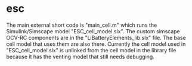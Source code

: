 # esc
The main external short code is "main_cell.m" which runs the Simulink/Simscape model "ESC_cell_model.slx".
The custom simscape OCV-RC components are in the "LiBatteryElements_lib.slx" file. The base cell model that uses them are also there. 
Currently the cell model used in "ESC_cell_model.slx" is unlinked from the cell model in the library file because it has the venting model that still needs debugging. 
